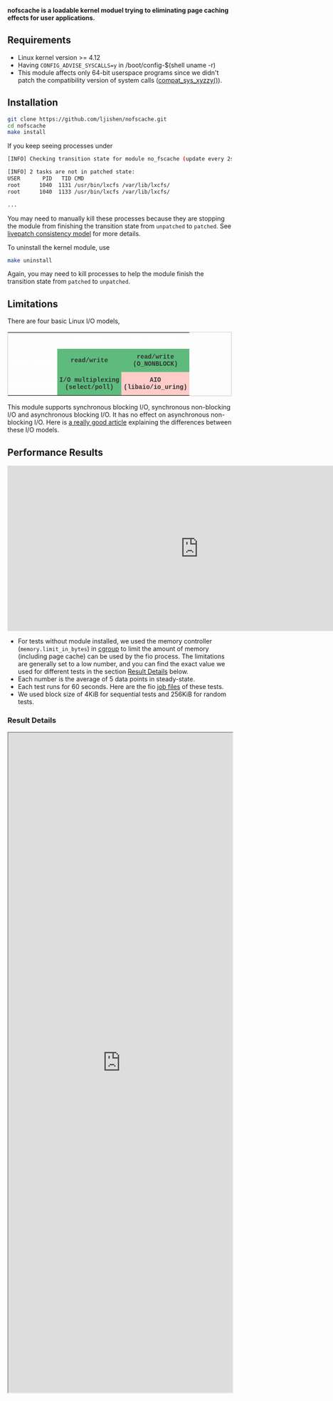 **nofscache is a loadable kernel moduel trying to eliminating page caching effects for user applications.**

## Requirements

- Linux kernel version >= 4.12
- Having `CONFIG_ADVISE_SYSCALLS=y` in /boot/config-\$(shell uname -r)
- This module affects only 64-bit userspace programs since we didn't patch the compatibility version of system calls ([compat_sys_xyzzy()](https://www.kernel.org/doc/html/latest/process/adding-syscalls.html#compatibility-system-calls-generic)).

## Installation

```bash
git clone https://github.com/ljishen/nofscache.git
cd nofscache
make install
```

If you keep seeing processes under

```bash
[INFO] Checking transition state for module no_fscache (update every 2s)...

[INFO] 2 tasks are not in patched state:
USER       PID   TID CMD
root      1040  1131 /usr/bin/lxcfs /var/lib/lxcfs/
root      1040  1133 /usr/bin/lxcfs /var/lib/lxcfs/

...
```

You may need to manually kill these processes because they are stopping the module from finishing the transition state from `unpatched` to `patched`. See [livepatch consistency model](https://www.kernel.org/doc/Documentation/livepatch/livepatch.txt) for more details.

To uninstall the kernel module, use

```bash
make uninstall
```

Again, you may need to kill processes to help the module finish the transition state from `patched` to `unpatched`.

## Limitations

There are four basic Linux I/O models,

<style type="text/css">
.tg  {border-collapse:collapse;border-spacing:0;border-width:1px;border-style:solid;border-color:#ccc;}
.tg td{font-family:Arial, sans-serif;font-size:14px;padding:10px 5px;border-style:solid;border-width:0px;overflow:hidden;word-break:normal;border-color:#ccc;color:#333;background-color:#fff;}
.tg th{font-family:Arial, sans-serif;font-size:14px;font-weight:normal;padding:10px 5px;border-style:solid;border-width:0px;overflow:hidden;word-break:normal;border-color:#ccc;color:#333;background-color:#f0f0f0;}
.tg .tg-r02c{font-family:"Courier New", Courier, monospace !important;;background-color:#ffffff00;border-color:#ffffff00;text-align:center;vertical-align:middle}
.tg .tg-jlnk{background-color:#ffffff00;font-weight:bold;font-family:"Courier New", Courier, monospace !important;;color:#ffffff;border-color:#ffffff00;text-align:center;vertical-align:middle}
.tg .tg-qbe5{font-weight:bold;font-family:"Courier New", Courier, monospace !important;;background-color:#ffccc9;border-color:#ffffff00;text-align:center;vertical-align:middle}
.tg .tg-byox{font-weight:bold;font-family:"Courier New", Courier, monospace !important;;background-color:#ffffff00;color:#ffffff;border-color:#ffffff00;text-align:center;vertical-align:middle}
.tg .tg-94pa{background-color:#5fbb7d;font-weight:bold;font-family:"Courier New", Courier, monospace !important;;border-color:#ffffff00;text-align:center;vertical-align:middle}
.tg .tg-p99n{font-weight:bold;font-family:"Courier New", Courier, monospace !important;;background-color:#5fbb7d;border-color:#ffffff00;text-align:center;vertical-align:middle}
</style>
<table class="tg">
  <tr>
    <th class="tg-r02c"></th>
    <th class="tg-byox">Blocking</th>
    <th class="tg-byox">Non-blocking</th>
  </tr>
  <tr>
    <td class="tg-jlnk">Synchronous</td>
    <td class="tg-94pa">read/write</td>
    <td class="tg-94pa">read/write<br>(O_NONBLOCK)</td>
  </tr>
  <tr>
    <td class="tg-byox">Asynchronous</td>
    <td class="tg-p99n">I/O multiplexing<br>(select/poll) </td>
    <td class="tg-qbe5">AIO<br>(libaio/io_uring)</td>
  </tr>
</table>

This module supports synchronous blocking I/O, synchronous non-blocking I/O and asynchronous blocking I/O. It has no effect on asynchronous non-blocking I/O. Here is [a really good article](https://developer.ibm.com/articles/l-async/) explaining the differences between these I/O models.

## Performance Results

<iframe width="857.51" height="370.84820333333334" seamless frameborder="0" scrolling="no" src="https://docs.google.com/spreadsheets/d/e/2PACX-1vTVNWUu5A_qmFfiO68-wHfQrb7jZeFr4U95_8CPBJhpkT4bxXRmSOSsPgCwfcfvs4LhGzySZ04It9dv/pubchart?oid=1781414827&amp;format=interactive"></iframe>

- For tests without module installed, we used the memory controller (`memory.limit_in_bytes`) in [cgroup](https://www.kernel.org/doc/Documentation/cgroup-v1/memory.txt) to limit the amount of memory (including page cache) can be used by the fio process. The limitations are generally set to a low number, and you can find the exact value we used for different tests in the section [Result Details](#result-details) below.
- Each number is the average of 5 data points in steady-state.
- Each test runs for 60 seconds. Here are the fio [job files](https://github.com/ljishen/nofscache/tree/master/tests/fio/jobs) of these tests.
- We used block size of 4KiB for sequential tests and 256KiB for random tests.

### Result Details

<iframe scrolling="no" style="overflow:hidden" width="100%" height="1480px" src="https://docs.google.com/spreadsheets/d/e/2PACX-1vTVNWUu5A_qmFfiO68-wHfQrb7jZeFr4U95_8CPBJhpkT4bxXRmSOSsPgCwfcfvs4LhGzySZ04It9dv/pubhtml?gid=1229428066&amp;single=true&amp;widget=true&amp;headers=false"></iframe>
